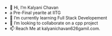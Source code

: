 - 👋 Hi, I’m Kalyani Chavan
-  a Pre-Final yearite at IITG
- 🌱 I’m currently learning Full Stack Developement
- 💞️ I’m looking to collaborate on a cpp project
- 📫 Reach Me at kalyanichavan626gamil.com.


<!---
kkc04/kkc04 is a ✨ special ✨ repository because its `README.md` (this file) appears on your GitHub profile.
You can click the Preview link to take a look at your changes.
--->
